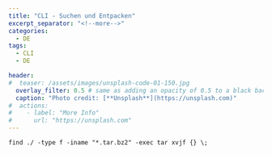 ```yaml
---
title: "CLI - Suchen und Entpacken"
excerpt_separator: "<!--more-->"
categories:
  - DE
tags:
  - CLI
  - DE

header:
#  teaser: /assets/images/unsplash-code-01-150.jpg
  overlay_filter: 0.5 # same as adding an opacity of 0.5 to a black background
  caption: "Photo credit: [**Unsplash**](https://unsplash.com)"
#  actions:
#    - label: "More Info"
#      url: "https://unsplash.com"
---
```



```
find ./ -type f -iname "*.tar.bz2" -exec tar xvjf {} \;
```



<!--more-->